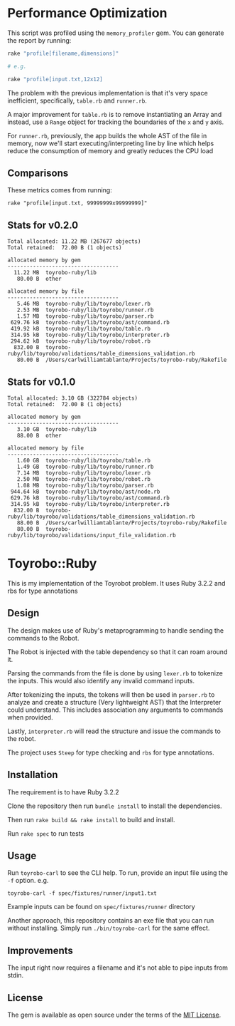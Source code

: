 # Performance Optimization
This script was profiled using the `memory_profiler` gem. You can generate the report by running:

```ruby
rake "profile[filename,dimensions]"

# e.g.

rake "profile[input.txt,12x12]
```

The problem with the previous implementation is that it's very space inefficient, specifically, `table.rb` and `runner.rb`.

A major improvement for `table.rb` is to remove instantiating an Array and instead, use a `Range` object for tracking the boundaries of the `x` and `y` axis.

For `runner.rb`, previously, the app builds the whole AST of the file in memory, now we'll start executing/interpreting line by line which helps reduce the consumption of memory and greatly reduces the CPU load

## Comparisons
These metrics comes from running:

`rake "profile[input.txt, 99999999x99999999]"`

## Stats for v0.2.0
```
Total allocated: 11.22 MB (267677 objects)
Total retained:  72.00 B (1 objects)

allocated memory by gem
-----------------------------------
  11.22 MB  toyrobo-ruby/lib
   80.00 B  other

allocated memory by file
-----------------------------------
   5.46 MB  toyrobo-ruby/lib/toyrobo/lexer.rb
   2.53 MB  toyrobo-ruby/lib/toyrobo/runner.rb
   1.57 MB  toyrobo-ruby/lib/toyrobo/parser.rb
 629.76 kB  toyrobo-ruby/lib/toyrobo/ast/command.rb
 419.92 kB  toyrobo-ruby/lib/toyrobo/table.rb
 314.95 kB  toyrobo-ruby/lib/toyrobo/interpreter.rb
 294.62 kB  toyrobo-ruby/lib/toyrobo/robot.rb
  832.00 B  toyrobo-ruby/lib/toyrobo/validations/table_dimensions_validation.rb
   80.00 B  /Users/carlwilliamtablante/Projects/toyrobo-ruby/Rakefile

```

## Stats for v0.1.0

```
Total allocated: 3.10 GB (322784 objects)
Total retained:  72.00 B (1 objects)

allocated memory by gem
-----------------------------------
   3.10 GB  toyrobo-ruby/lib
   88.00 B  other

allocated memory by file
-----------------------------------
   1.60 GB  toyrobo-ruby/lib/toyrobo/table.rb
   1.49 GB  toyrobo-ruby/lib/toyrobo/runner.rb
   7.14 MB  toyrobo-ruby/lib/toyrobo/lexer.rb
   2.50 MB  toyrobo-ruby/lib/toyrobo/robot.rb
   1.08 MB  toyrobo-ruby/lib/toyrobo/parser.rb
 944.64 kB  toyrobo-ruby/lib/toyrobo/ast/node.rb
 629.76 kB  toyrobo-ruby/lib/toyrobo/ast/command.rb
 314.95 kB  toyrobo-ruby/lib/toyrobo/interpreter.rb
  832.00 B  toyrobo-ruby/lib/toyrobo/validations/table_dimensions_validation.rb
   88.00 B  /Users/carlwilliamtablante/Projects/toyrobo-ruby/Rakefile
   80.00 B  toyrobo-ruby/lib/toyrobo/validations/input_file_validation.rb
```


# Toyrobo::Ruby

This is my implementation of the Toyrobot problem. It uses Ruby 3.2.2 and rbs for type annotations

## Design

The design makes use of Ruby's metaprogramming to handle sending the commands to the Robot.

The Robot is injected with the table dependency so that it can roam around it.

Parsing the commands from the file is done by using `lexer.rb` to tokenize the inputs. This would also identify any invalid command inputs.

After tokenizing the inputs, the tokens will then be used in `parser.rb` to analyze and create a structure (Very lightweight AST) that the Interpreter could understand. This includes association any arguments to commands when provided.

Lastly, `interpreter.rb` will read the structure and issue the commands to the robot.

The project uses `Steep` for type checking and `rbs` for type annotations.

## Installation

The requirement is to have Ruby 3.2.2

Clone the repository then run `bundle install` to install the dependencies.

Then run `rake build && rake install` to build and install.

Run `rake spec` to run tests
## Usage

Run `toyrobo-carl` to see the CLI help. To run, provide an input file using the `-f` option. e.g.

`toyrobo-carl -f spec/fixtures/runner/input1.txt`

Example inputs can be found on `spec/fixtures/runner` directory

Another approach, this repository contains an exe file that you can run without installing. Simply run `./bin/toyrobo-carl` for the same effect.

## Improvements
The input right now requires a filename and it's not able to pipe inputs from stdin.

## License

The gem is available as open source under the terms of the [MIT License](https://opensource.org/licenses/MIT).
